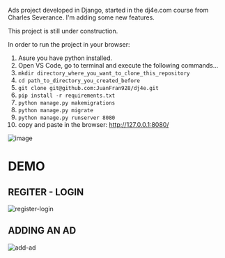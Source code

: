 Ads project developed in Django, started in the dj4e.com course from Charles Severance.
I'm adding some new features.

This project is still under construction.

In order to run the project in your browser:

1) Asure you have python installed.
2) Open VS Code, go to terminal and execute the following commands...
3) ```mkdir directory_where_you_want_to_clone_this_repository```
4) ```cd path_to_directory_you_created_before```
5) ```git clone git@github.com:JuanFran928/dj4e.git```
6) ```pip install -r requirements.txt``` 
7) ```python manage.py makemigrations```
8) ```python manage.py migrate```
9) ```python manage.py runserver 8080```
10) copy and paste in the browser: http://127.0.0.1:8080/

![image](https://user-images.githubusercontent.com/38920780/153203903-d2e33c0b-e7ac-4a87-a1f7-b3a1ee7ee30c.png)

# DEMO

## REGITER - LOGIN

![register-login](https://user-images.githubusercontent.com/38920780/154322912-05c3def5-1785-4239-9fc8-a824f8781fcc.gif)

## ADDING AN AD

![add-ad](https://user-images.githubusercontent.com/38920780/154325363-23a44daa-2f57-4440-acbb-989097147e4d.gif)



